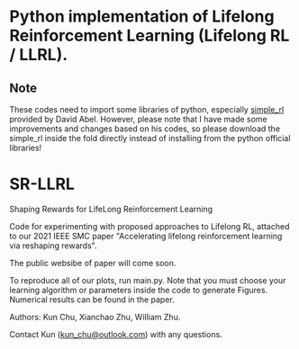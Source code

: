 # Python implementation of Lifelong Reinforcement Learning (Lifelong RL / LLRL). 
## Note
These codes need to import some libraries of python, especially [simple_rl](https://github.com/david-abel/simple_rl) provided by David Abel. However, please note that I have made some improvements and changes based on his codes, so please download the simple_rl inside the fold directly instead of installing from the python official libraries!
# SR-LLRL
Shaping Rewards for LifeLong Reinforcement Learning

Code for experimenting with proposed approaches to Lifelong RL, attached to our 2021 IEEE SMC paper "Accelerating lifelong reinforcement learning via reshaping rewards".

The public websibe of paper will come soon.

To reproduce all of our plots, run main.py. Note that you must choose your learning algorithm or parameters inside the code to generate Figures. Numerical results can be found in the paper.

Authors: Kun Chu, Xianchao Zhu, William Zhu.

Contact Kun (kun_chu@outlook.com) with any questions.